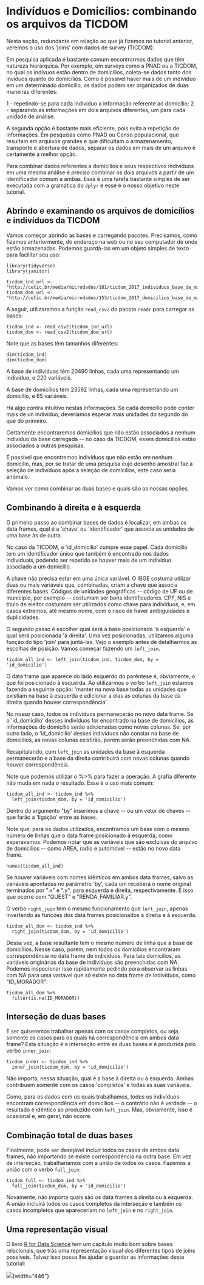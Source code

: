 # Indivíduos e Domicílios: combinando os arquivos da TICDOM

Nesta seção, redundante em relação ao que já fizemos no tutorial anterior, veremos o uso dos 'joins' com dados de survey (TICDOM).

Em pesquisa aplicada é bastante comum encontrarmos dados que têm natureza hierárquica. Por exemplo, em surveys como a PNAD ou a TICDOM, no qual os indívuos estão dentro de domicílios, coleta-se dados tanto dos invíduos quanto do domicílios. Como é possível haver mais de um indivíduo em um determinado domicílio, os dados podem ser organizados de duas maneiras diferentes:

1 - repetindo-se para cada indivíduo a informação referente ao domicílio; 2 - separando as informações em dois arquivos diferentes, um para cada unidade de análise.

A segunda opção é bastante mais eficiente, pois evita a repetição de informações. Em pesquisas como PNAD ou Censo populacional, que resultam em arquivos grandes e que dificultam o armazenamento, transporte e abertura de dados, separar os dados em mais de um arquivo é certamente a melhor opção.

Para combinar dados referentes a domicílios e seus respectivos indivíduos em uma mesma análise é preciso combinar os dois arquivos a partir de um identificador comum a ambas. Essa é uma tarefa bastante simples de ser executada com a gramática do `dplyr` e esse é o nosso objetivo neste tutorial.

## Abrindo e examinando os arquivos de domicílios e indivíduos da TICDOM

Vamos começar abrindo as bases e carregando pacotes. Precisamos, como fizemos anteriormente, do endereço na web ou no seu computador de onde estão armazenadas. Podemos guardá-las em um objeto simples de texto para facilitar seu uso:

```{r}
library(tidyverse)
library(janitor)

ticdom_ind_url <- "http://cetic.br/media/microdados/181/ticdom_2017_individuos_base_de_microdados_v1.3.csv"
ticdom_dom_url <- "http://cetic.br/media/microdados/153/ticdom_2017_domicilios_base_de_microdados_v1.1.csv"
```

A seguir, utilizaremos a função `read_csv2` do pacote `readr` para carregar as bases:

```{r}
ticdom_ind <- read_csv2(ticdom_ind_url)
ticdom_dom <- read_csv2(ticdom_dom_url)
```

Note que as bases têm tamanhos diferentes:

```{r}
dim(ticdom_ind)
dim(ticdom_dom)
```

A base de indivíduos têm 20490 linhas, cada uma representando um indivíduo, e 220 variáveis.

A base de domicílios tem 23592 linhas, cada uma representando um domicílio, e 65 variáveis.

Há algo contra intuitivo nestas informações. Se cada domicílio pode conter mais de un indivíduo, deveríamos esperar mais unidades do segundo do que do primeiro.

Certamente encontraremos domicílios que não estão associados a nenhum indivíduo da base carregada -- no caso da TICDOM, esses domicílios estão associados a outras pesquisas.

É possível que encontremos indivíduos que não estão em nenhum domicílio, mas, por se tratar de uma pesquisa cujo desenho amostral faz a seleção de indivíduos após a seleção de domicílios, este caso seria anômalo.

Vamos ver como combinar as duas bases e quais são as nossas opções.

## Combinando à direita e à esquerda

O primeiro passo ao combinar bases de dados é localizar, em ambas os data frames, qual é a 'chave' ou 'identificador' que associa as unidades de uma base às de outra.

No caso da TICDOM, o 'id_domicilio' cumpre esse papel. Cada domicílio tem um identificador único que também é encontrado nos dados individuais, podendo ser repetido se houver mais de um indivíduo associado a um domicílio.

A chave não precisa estar em uma única variável. O IBGE costuma utilizar duas ou mais variáveis que, combinadas, criam a chave que associa diferentes bases. Códigos de unidades geográficas -- código de UF ou de município, por exemplo -- costumam ser bons identificadores. CPF, NIS e título de eleitor costumam ser utilizados como chave para indivíduos, e, em casos extremos, até mesmo nome, com o risco de haver ambiguidades e duplicidades.

O segundo passo é escolher qual será a base posicionada 'à esquerda' e qual será posicionada 'à direita'. Uma vez posicionadas, utilizamos alguma função do tipo 'join' para juntá-las. Vejo o exemplo antes de detalharmos as escolhas de posição. Vamos começar fazendo um `left_join`.

```{r}
ticdom_all_ind <- left_join(ticdom_ind, ticdom_dom, by = 'id_domicilio')
```

O data frame que aparece do lado esquerdo do parêntese é, obviamente, o que foi posicionado à esquerda. Ao utilizarmos o verbo `left_join` estamos fazendo a seguinte opção: 'manter na nova base todas as unidades que existiam na base à esquerda e adicionar a elas as colunas da base da direita quando houver correspondência'.

No nosso caso, todos os indivíduos permanecerão no novo data frame. Se o 'id_domicilio' desses indivíduos for encontrado na base de domicílios, as informações do domicílio serão adicionadas como novas colunas. Se, por outro lado, o 'id_domicilio' desses indivíduos não constar na base de domicílios, as novas colunas existirão, porém serão preenchidas com NA.

Recapitulando, com `left_join` as unidades da base à esquerda permanecerão e a base da direita contribuirá com novas colunas quando houver correspondência.

Note que podemos utilizar o %\>% para fazer a operação. A grafia diferente não muda em nada o resultado. Esse é o uso mais comum:

```{r}
ticdom_all_ind <- ticdom_ind %>%
  left_join(ticdom_dom, by = 'id_domicilio')
```

Dentro do argumento "by" inserimos a chave -- ou um vetor de chaves -- que farão a 'ligação' entre as bases.

Note que, para os dados utilizados, encontramos um base com o mesmo número de linhas que o data frame posicionado à esquerda, como esperávamos. Podemos notar que as variáveis que são excluivas do arquivo de domicílios -- como AREA, radio e automovel -- estão no novo data frame.

```{r}
names(ticdom_all_ind)
```

Se houver variáveis com nomes idênticos em ambos data frames, salvo as variáveis apontadas no parâmetro 'by', cada um receberá o nome original terminados por ".x" e ".y", para esquerda e direita, respectivamente. É isso que ocorre com "QUEST" e "RENDA_FAMILIAR.y".

O verbo `right_join` tem o mesmo funcionamento que `left_join`, apenas invertendo as funções dos data frames posicionados à direita e à esquerda.

```{r}
ticdom_all_dom <- ticdom_ind %>%
  right_join(ticdom_dom, by = 'id_domicilio')
```

Dessa vez, a base resultante tem o mesmo número de linha que a base de domicílios. Nesse caso, porém, nem todos os domicílios encontraram correspondência no data frame de indivíduos. Para tais domicílios, as variáveis originárias da base de indivíduos são preenchidas com NA. Podemos inspecionar isso rapidamente pedindo para observar as linhas com NA para uma variável que só existe no data frame de indivíduos, como "ID_MORADOR":

```{r}
ticdom_all_dom %>% 
  filter(is.na(ID_MORADOR))
```

## Interseção de duas bases

E ser quiseremos trabalhar apenas com os casos completos, ou seja, somente os casos para os quais há correspondência em ambos data frame? Esta situação é a interseção entre as duas bases e é produzida pelo verbo `inner_join`:

```{r}
ticdom_inner <- ticdom_ind %>%
  inner_join(ticdom_dom, by = 'id_domicilio')
```

Não importa, nessa situação, qual é a base à direita ou à esquerda. Ambas contribuem somente com os casos 'completos' e todas as suas variáveis.

Como, para os dados com os quais trabalhamos, todos os indivíduos encontram correspondência em domicílios -- o contrário não é verdade -- o resultado é idêntico ao produzido com `left_join`. Mas, obviamente, isso é ocasional e, em geral, não ocorre.

## Combinação total de duas bases

Finalmente, pode ser desejável incluir todos os casos de ambos data frames, não importando se existe correspondência na outra base. Em vez da interseção, trabalharíamos com a união de todos os casos. Fazemos a união com o verbo `full_join`:

```{r}
ticdom_full <- ticdom_ind %>%
  full_join(ticdom_dom, by = 'id_domicilio')
```

Novamente, não importa quais são os data frames à direita ou à esquerda. A união incluirá todos os casos completos da interseção e também os casos incompletos que apareceriam no `left_join` e no `right_join`.

## Uma representação visual

O livro [R for Data Science](https://r4ds.had.co.nz/relational-data.html) tem um capítulo muito bom sobre bases relacionais, que trás uma representação visual dos diferentes tipos de joins possíveis. Talvez isso possa lhe ajudar a guardar as informações deste tutorial:

![](join.png){width="446"}
